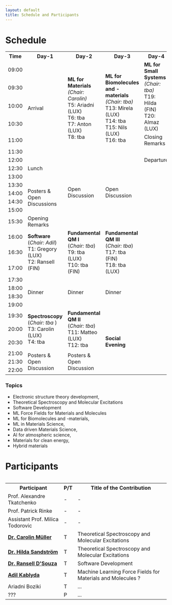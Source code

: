 ```yaml
---
layout: default
title: Schedule and Participants
---
```


# Schedule

<table>
<tr VALIGN=TOP>
  <th> Time </th>
  <th> Day-1 </th>
  <th> Day-2 </th>
  <th> Day-3 </th>
  <th> Day-4 </th>
</tr>
<tr>
  <td> 09:00 </td>
  <td rowspan="6" width=200> Arrival </td>
  <td rowspan="6" width=200> <b>ML for Materials</b> <br> <i>(Chair: Carolin)</i> <br> T5: Ariadni (LUX) <br> T6: tba <br> T7: Anton (LUX) <br> T8: tba </td>
  <td rowspan="6" width=200> <b>ML for Biomolecules and -materials</b> <br> <i>(Chair: tba)</i> <br> T13: Mirela (LUX) <br> T14: tba <br> T15: Nils (LUX) <br> T16: tba </td>
  <td rowspan="4" width=200> <b>ML for Small Systems</b> <br> <i>(Chair: tba)</i> <br> T19: Hilda (FIN) <br> T20: Almaz (LUX) </td>
</tr>
<tr>
  <td> 09:30 </td>
</tr>
<tr>
  <td> 10:00 </td>
</tr>
  
<tr>
  <td> 10:30 </td>
</tr>
  
<tr>
  <td> 11:00 </td>
  <td rowspan="1"> Closing Remarks </td>
</tr>
<tr>
  <td> 11:30 </td>
  <td rowspan="3"> Departure </td>
</tr>
<tr>
  <td> 12:00 </td>
  <td rowspan="3"> Lunch </td>
  <td rowspan="8"> Open Discussion </td>
  <td rowspan="8"> Open Discussion </td>
</tr>
  
<tr>
  <td> 12:30 </td>
</tr>
  
<tr>
  <td> 13:00 </td>
</tr>
  
<tr>
  <td> 13:30 </td>
  <td rowspan="4"> Posters & Open Discussions </td>
</tr>
  
<tr>
  <td> 14:00 </td>
</tr>
  
<tr>
  <td> 14:30 </td>
</tr>
  
<tr>
  <td> 15:00 </td>
</tr>
  
<tr>
  <td> 15:30 </td>
  <td rowspan="1"> Opening Remarks </td>
</tr>
  
<tr>
  <td> 16:00 </td>
  <td rowspan="3"> <b> Software </b> <br> (<i>Chair: Adil</i>) <br> T1: Gregory (LUX) <br> T2: Ransell (FIN) </td>
  <td rowspan="3"> <b> Fundamental QM I </b> <br> (<i>Chair: tba</i>) <br> T9: tba (LUX) <br> T10: tba (FIN) </td>
  <td rowspan="3"> <b> Fundamental QM III </b> <br> (<i>Chair: tba</i>) <br> T17: tba (FIN) <br> T18: tba (LUX) </td>
</tr>
  
<tr>
  <td> 16:30 </td>
</tr>
  
<tr>
  <td> 17:00 </td>
</tr>
  
<tr>
  <td> 17:30 </td>
  <td rowspan="4"> Dinner </td>
  <td rowspan="4"> Dinner </td>
  <td rowspan="4"> Dinner </td>
</tr>
  
<tr>
  <td> 18:00 </td>
</tr>
  
<tr>
  <td> 18:30 </td>
</tr>
  
<tr>
  <td> 19:00 </td>
</tr>
  
<tr>
  <td> 19:30 </td>
  <td rowspan="3"> <b> Spectroscopy </b> <br> (<i>Chair: tba </i>) <br> T3: Carolin (LUX) <br> T4: tba </td>
  <td rowspan="3"> <b> Fundamental QM II </b> <br> (<i>Chair: tba</i>) <br> T11: Matteo (LUX) <br> T12: tba </td>
  <td rowspan="6"> <b> Social Evening </b> </td>
</tr>
  
<tr>
  <td> 20:00 </td>
</tr>
  
<tr>
  <td> 20:30 </td>
</tr>
  
<tr>
  <td> 21:00 </td>  
  <td rowspan="3"> Posters & Open Discussion </td>
  <td rowspan="3"> Posters & Open Discussion </td>
</tr>
  
<tr>
  <td> 21:30 </td>
</tr>
  
<tr>
  <td> 22:00 </td>
</tr>
<table>

### Topics

- Electronic structure theory development,
- Theoretical Spectroscopy and Molecular Excitations
- Software Development
- ML Force Fields for Materials and Molecules
- ML for Biomolecules and -materials,
- ML in Materials Science,
- Data driven Materials Science,
- AI for atmospheric science,
- Materials for clean energy,
- Hybrid materials


# Participants

<table>
<tr>
  <th> Participant </th>
  <th> P/T </th>
  <th> Title of the Contribution </th>
</tr>
<tr>
  <td> Prof. Alexandre Tkatchenko </td>
  <td> - </td>
  <td> - </td>
</tr>
<tr>
  <td> Prof. Patrick Rinke </td>
  <td> - </td>
  <td> - </td>
</tr>
<tr>
  <td> Assistant Prof. Milica Todorovic </td>
  <td> - </td>
  <td> - </td>
</tr>
<tr>
  <td> <b><a href='https://estml.github.io/contact/'>Dr. Carolin Müller</a></b> </td>
  <td> T </td>
  <td> Theoretical Spectroscopy and Molecular Excitations </td>
</tr>
<tr>
  <td> <b><a href='https://estml.github.io/contact/'>Dr. Hilda Sandström</a></b> </td>
  <td> T </td>
  <td> Theoretical Spectroscopy and Molecular Excitations </td>
</tr>
<tr>
  <td> <b><a href='https://estml.github.io/contact/'>Dr. Ransell D'Souza</a></b> </td>
  <td> T </td>
  <td> Software Development </td>
</tr>
<tr>
  <td> <b><a href='https://estml.github.io/contact/'>Adil Kablyda</a></b> </td>
  <td> T </td>
  <td> Machine Learning Force Fields for Materials and Molecules ? </td>
</tr>
<tr>
  <td> Ariadni Boziki </td>
  <td> T </td>
  <td> ... </td>
</tr>
<tr>
  <td> ??? </td>
  <td> P </td>
  <td> ... </td>
</tr>
</table>
